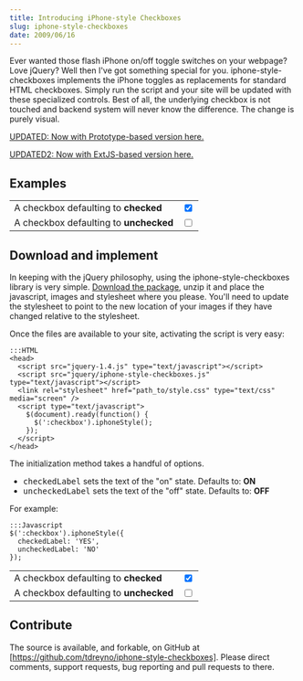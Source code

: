 ```yaml
---
title: Introducing iPhone-style Checkboxes
slug: iphone-style-checkboxes
date: 2009/06/16
---
```


[Prototype version]:    /2009/06/29/prototype-iphone-style-checkboxes.html
[ExtJS version]:        http://github.com/steelThread/ExtJs-ToggleSlide
[Download the package]: http://github.com/tdreyno/iphone-style-checkboxes/zipball/master
[https://github.com/tdreyno/iphone-style-checkboxes]: https://github.com/tdreyno/iphone-style-checkboxes

Ever wanted those flash iPhone on/off toggle switches on your webpage? Love jQuery? Well then I've got something special for you. iphone-style-checkboxes implements the iPhone toggles as replacements for standard HTML checkboxes. Simply run the script and your site will be updated with these specialized controls. Best of all, the underlying checkbox is not touched and backend system will never know the difference. The change is purely visual.

[UPDATED: Now with Prototype-based version here.][Prototype version]

[UPDATED2: Now with ExtJS-based version here.][ExtJS version]

Examples
--------

<div class='table'>
  <table>
    <tr>
      <td style='vertical-align: middle !important;'>
        A checkbox defaulting to <strong>checked</strong>
      </td>
      <td>
        <input checked='checked' class='normal' type='checkbox' />
      </td>
    </tr>
    <tr>
      <td style='vertical-align: middle !important;'>
        A checkbox defaulting to <strong>unchecked</strong>
      </td>
      <td>
        <input class='normal' type='checkbox' />
      </td>
    </tr>
  </table>
</div>
<script src='/iphone-style-checkboxes/jquery/iphone-style-checkboxes.js' type='text/javascript'></script>
<link href='/iphone-style-checkboxes/style.css' media='screen' rel='stylesheet' type='text/css'>
<script type='text/javascript'>
  $('#post :checkbox.normal').iphoneStyle({ background: '#F9F3E8' });
</script>

Download and implement
----------------------

In keeping with the jQuery philosophy, using the iphone-style-checkboxes library is very simple.
[Download the package],
unzip it and place the javascript, images and stylesheet where you please. You'll need to update the stylesheet to point to the new location of your images if they have changed relative to the stylesheet.

Once the files are available to your site, activating the script is very easy:

    :::HTML
    <head>
      <script src="jquery-1.4.js" type="text/javascript"></script>
      <script src="jquery/iphone-style-checkboxes.js" type="text/javascript"></script>
      <link rel="stylesheet" href="path_to/style.css" type="text/css" media="screen" />
      <script type="text/javascript">
        $(document).ready(function() {
          $(':checkbox').iphoneStyle();
        });
      </script>
    </head>

The initialization method takes a handful of options.

<ul>
  <li><tt>checkedLabel</tt> sets the text of the "on" state. Defaults to: <strong>ON</strong></li>
  <li><tt>uncheckedLabel</tt> sets the text of the "off" state. Defaults to: <strong>OFF</strong></li>
</ul>

For example:

    :::Javascript
    $(':checkbox').iphoneStyle({
      checkedLabel: 'YES',
      uncheckedLabel: 'NO'
    });
    
<div class='table'>
  <table>
    <tr>
      <td style='vertical-align: middle !important;'>
        A checkbox defaulting to <strong>checked</strong>
      </td>
      <td>
        <input checked='checked' class='yesno' type='checkbox' />
      </td>
    </tr>
    <tr>
      <td style='vertical-align: middle !important;'>
        A checkbox defaulting to <strong>unchecked</strong>
      </td>
      <td>
        <input class='yesno' type='checkbox' />
      </td>
    </tr>
  </table>
</div>
<script type='text/javascript'>
  $('#post :checkbox.yesno').iphoneStyle({ checkedLabel: 'YES', uncheckedLabel: 'NO', background: '#F9F3E8' });
</script>

Contribute
----------

The source is available, and forkable, on GitHub at
[https://github.com/tdreyno/iphone-style-checkboxes].
Please direct comments, support requests, bug reporting and pull requests to there.
